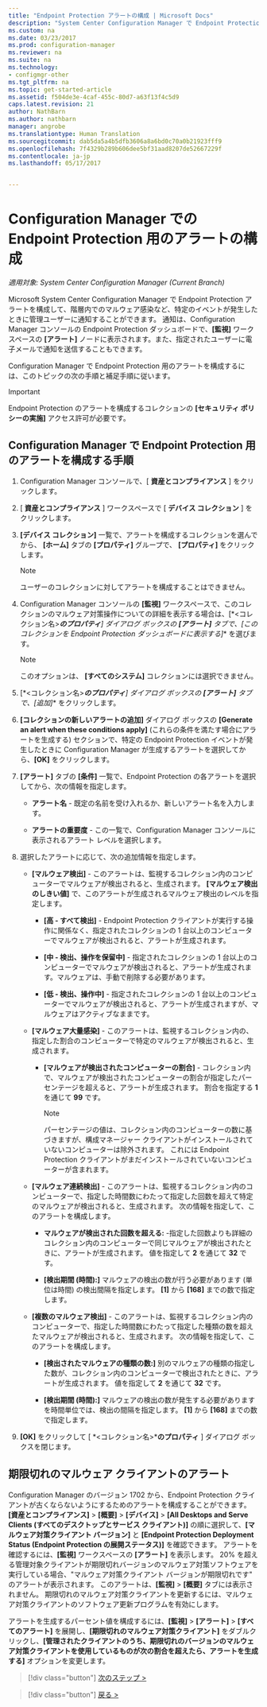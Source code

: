 ```yaml
---
title: "Endpoint Protection アラートの構成 | Microsoft Docs"
description: "System Center Configuration Manager で Endpoint Protection のアラートを構成する方法について説明します。"
ms.custom: na
ms.date: 03/23/2017
ms.prod: configuration-manager
ms.reviewer: na
ms.suite: na
ms.technology:
- configmgr-other
ms.tgt_pltfrm: na
ms.topic: get-started-article
ms.assetid: f504de3e-4caf-455c-80d7-a63f13f4c5d9
caps.latest.revision: 21
author: NathBarn
ms.author: nathbarn
manager: angrobe
ms.translationtype: Human Translation
ms.sourcegitcommit: dab5da5a4b5dfb3606a8a6bd0c70a0b21923fff9
ms.openlocfilehash: 7f4329b289b606dee5bf31aad8207de52667229f
ms.contentlocale: ja-jp
ms.lasthandoff: 05/17/2017


---
```


#  <a name="configure-alerts-for-endpoint-protection-in-configuration-manager"></a>Configuration Manager での Endpoint Protection 用のアラートの構成

*適用対象: System Center Configuration Manager (Current Branch)*

 Microsoft System Center Configuration Manager で Endpoint Protection アラートを構成して、階層内でのマルウェア感染など、特定のイベントが発生したときに管理ユーザーに通知することができます。 通知は、Configuration Manager コンソールの Endpoint Protection ダッシュボードで、**[監視]** ワークスペースの **[アラート]** ノードに表示されます。また、指定されたユーザーに電子メールで通知を送信することもできます。

 Configuration Manager で Endpoint Protection 用のアラートを構成するには、このトピックの次の手順と補足手順に従います。

> [!IMPORTANT]
>  Endpoint Protection のアラートを構成するコレクションの **[セキュリティ ポリシーの実施]** アクセス許可が必要です。

## <a name="steps-to-configure-alerts-for-endpoint-protection-in-configuration-manager"></a>Configuration Manager で Endpoint Protection 用のアラートを構成する手順

1.  Configuration Manager コンソールで、[ **資産とコンプライアンス** ] をクリックします。

2.  [ **資産とコンプライアンス** ] ワークスペースで [ **デバイス コレクション** ] をクリックします。

3.  **[デバイス コレクション]** 一覧で、アラートを構成するコレクションを選んでから、 **[ホーム]** タブの **[プロパティ]** グループで、 **[プロパティ]** をクリックします。

    > [!NOTE]
    >  ユーザーのコレクションに対してアラートを構成することはできません。

4.  Configuration Manager コンソールの **[監視]** ワークスペースで、このコレクションのマルウェア対策操作についての詳細を表示する場合は、[*<コレクション名\>***のプロパティ**] ダイアログ ボックスの **[アラート]** タブで、**[このコレクションを Endpoint Protection ダッシュボードに表示する]** を選びます。

    > [!NOTE]
    >  このオプションは、 **[すべてのシステム]** コレクションには選択できません。

5.  [*<コレクション名\>***のプロパティ**] ダイアログ ボックスの **[アラート]** タブで、**[追加]** をクリックします。

6.  **[コレクションの新しいアラートの追加]** ダイアログ ボックスの **[Generate an alert when these conditions apply]** (これらの条件を満たす場合にアラートを生成する) セクションで、特定の Endpoint Protection イベントが発生したときに Configuration Manager が生成するアラートを選択してから、**[OK]** をクリックします。

7.  **[アラート]** タブの **[条件]** 一覧で、Endpoint Protection の各アラートを選択してから、次の情報を指定します。

    -   **アラート名** - 既定の名前を受け入れるか、新しいアラート名を入力します。

    -   **アラートの重要度** - この一覧で、Configuration Manager コンソールに表示されるアラート レベルを選択します。

8.  選択したアラートに応じて、次の追加情報を指定します。

    -   **[マルウェア検出]** - このアラートは、監視するコレクション内のコンピューターでマルウェアが検出されると、生成されます。 **[マルウェア検出のしきい値]** で、このアラートが生成されるマルウェア検出のレベルを指定します。

        -   **[高 - すべて検出]** - Endpoint Protection クライアントが実行する操作に関係なく、指定されたコレクションの 1 台以上のコンピューターでマルウェアが検出されると、アラートが生成されます。

        -   **[中 - 検出、操作を保留中]** - 指定されたコレクションの 1 台以上のコンピューターでマルウェアが検出されると、アラートが生成されます。マルウェアは、手動で削除する必要があります。

        -   **[低 - 検出、操作中]** - 指定されたコレクションの 1 台以上のコンピューターでマルウェアが検出されると、アラートが生成されますが、マルウェアはアクティブなままです。

    -   **[マルウェア大量感染]** - このアラートは、監視するコレクション内の、指定した割合のコンピューターで特定のマルウェアが検出されると、生成されます。

        -   **[マルウェアが検出されたコンピューターの割合]** - コレクション内で、マルウェアが検出されたコンピューターの割合が指定したパーセンテージを超えると、アラートが生成されます。 割合を指定する **1** を通じて **99** です。

            > [!NOTE]
            >  パーセンテージの値は、コレクション内のコンピューターの数に基づきますが、構成マネージャー クライアントがインストールされていないコンピューターは除外されます。 これには Endpoint Protection クライアントがまだインストールされていないコンピューターが含まれます。

    -   **[マルウェア連続検出]** - このアラートは、監視するコレクション内のコンピューターで、指定した時間数にわたって指定した回数を超えて特定のマルウェアが検出されると、生成されます。 次の情報を指定して、このアラートを構成します。

        -   **マルウェアが検出された回数を超える:** -指定した回数よりも詳細のコレクション内のコンピューターで同じマルウェアが検出されたときに、アラートが生成されます。 値を指定して **2** を通じて **32** です。

        -   **[検出期間 (時間):]** マルウェアの検出の数が行う必要があります (単位は時間) の検出間隔を指定します。 **[1]** から **[168]** までの数で指定します。

    -   **[複数のマルウェア検出]** - このアラートは、監視するコレクション内のコンピューターで、指定した時間数にわたって指定した種類の数を超えたマルウェアが検出されると、生成されます。 次の情報を指定して、このアラートを構成します。

        -   **[検出されたマルウェアの種類の数:]** 別のマルウェアの種類の指定した数が、コレクション内のコンピューターで検出されたときに、アラートが生成されます。 値を指定して **2** を通じて **32** です。

        -   **[検出期間 (時間):]** マルウェアの検出の数が発生する必要がありますを時間単位では、検出の間隔を指定します。 **[1]** から **[168]** までの数で指定します。

9. **[OK]** をクリックして [ *<コレクション名\>***のプロパティ** ] ダイアログ ボックスを閉じます。  

## <a name="alert-for-outdated-malware-client"></a>期限切れのマルウェア クライアントのアラート

Configuration Manager のバージョン 1702 から、Endpoint Protection クライアントが古くならないようにするためのアラートを構成することができます。 **[資産とコンプライアンス]** > **[概要]** > **[デバイス]** > **[All Desktops and Serve Clients (すべてのデスクトップとサービス クライアント)]** の順に選択して、**[マルウェア対策クライアント バージョン]** と **[Endpoint Protection Deployment Status (Endpoint Protection の展開ステータス)]** を確認できます。 アラートを確認するには、**[監視]** ワークスペースの **[アラート]** を表示します。 20% を超える管理対象クライアントが期限切れバージョンのマルウェア対策ソフトウェアを実行している場合、"マルウェア対策クライアント バージョンが期限切れです" のアラートが表示されます。 このアラートは、**[監視]** > **[概要]** タブには表示されません。 期限切れのマルウェア対策クライアントを更新するには、マルウェア対策クライアントのソフトウェア更新プログラムを有効にします。

アラートを生成するパーセント値を構成するには、**[監視]** > **[アラート]** > **[すべてのアラート]** を展開し、**[期限切れのマルウェア対策クライアント]** をダブルクリックし、**[管理されたクライアントのうち、期限切れのバージョンのマルウェア対策クライアントを使用しているものが次の割合を超えたら、アラートを生成する]** オプションを変更します。

> [!div class="button"]
[次のステップ >](endpoint-definition-updates.md)

> [!div class="button"]
[戻る >](endpoint-protection-site-role.md)

